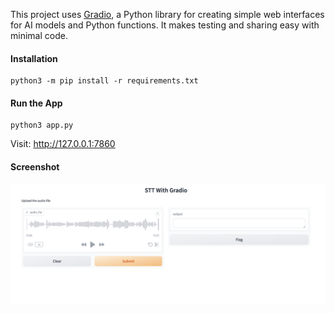 This project uses [Gradio](https://gradio.app/), a Python library for creating simple web interfaces for AI models and Python functions. It makes testing and sharing easy with minimal code.

#### Installation
```
python3 -m pip install -r requirements.txt
```

#### Run the App
```
python3 app.py
```

Visit: http://127.0.0.1:7860


#### Screenshot

![alt text](image.png)